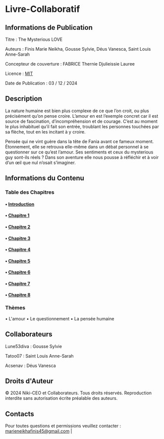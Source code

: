 # Livre-Collaboratif
## **Informations de Publication**

Titre : The Mysterious LOVE

Auteurs : Finis Marie Neikha, Gousse Sylvie, Déus Vanesca, Saint Louis Anne-Sarah

Concepteur de couverture : FABRICE Thernie Djulieissie Lauree

Licence : [MIT](LICENSE)

Date de Publication : 03 / 12 / 2024

## **Description**  

La nature humaine est bien plus complexe de ce que l’on croit, ou plus précisément qu’on pense croire. L’amour en est l’exemple concret car il est source de fascination, d’incompréhension et de courage. C’est au moment le plus inhabituel qu’il fait son entrée, troublant les personnes touchées par sa flèche, tout en les incitant à y croire. 

Pensée qui ne vint guère dans la tête de Fania avant ce fameux moment. Étonnement, elle se retrouva elle-même dans un débat personnel à se questionner sur ce qu’est l’amour. Ses sentiments et ceux du mysterious guy sont-ils réels ? Dans son aventure elle nous pousse à réfléchir et à voir d’un œil que nul n’osait s’imaginer.

## **Informations du Contenu**
### **Table des Chapitres**
#### •	[Introduction](Introduction.md)
#### •	[Chapitre 1](Chapitre-1.md)
#### •	[Chapitre 2](Chapitre-2.md)
#### •	[Chapitre 3](Chapitre-3.md)
#### •	[Chapitre 4](Chapitre-4.md)
#### • [Chapitre 5](Chapitre-5.md)
#### • [Chapitre 6](Chapitre-6.md)
#### • [Chapitre 7](Chapitre-7.md)
#### • [Chapitre 8](Chapitre-8.md)

### **Thèmes**
• L'amour
•	Le questionnement
•	La pensée humaine
 

## **Collaborateurs**

Lune53diva : Gousse Sylvie

Tatoo07 : Saint Louis Anne-Sarah

Acsenav : Déus Vanesca 



## **Droits d'Auteur**
© 2024 Niki-CEO et Collaborateurs. Tous droits réservés. Reproduction interdite sans autorisation écrite préalable des auteurs.

## **Contacts**
Pour toutes questions et permissions veuillez contacter : marieneikhafinis45@gmail.com | 

